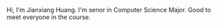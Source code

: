 Hi, I'm Jianxiang Huang. I'm senor in Computer Science Major. Good to meet everyone in the course. 
